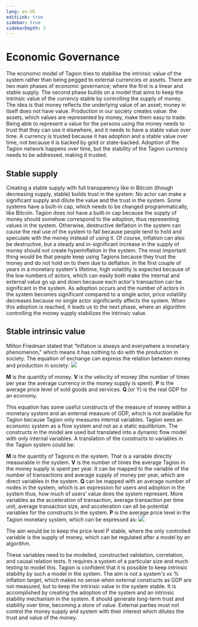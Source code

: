 ```yaml
---
lang: en-US
editLink: true
sidebar: true
sidebarDepth: 2
---
```


# Economic Governance

The economic model of Tagion tries to stabilise the intrinsic value of the system rather than being pegged to external currencies or assets. There are two main phases of economic governance; where the first is a linear and stable supply. The second phase builds on a model that aims to keep the intrinsic value of the currency stable by controlling the supply of money. The idea is that money reflects the underlying value of an asset; money in itself does not have value. Production in our society creates value: the assets, which values are represented by money, make them easy to trade. Being able to represent a value for the persons using the money needs to trust that they can use it elsewhere, and it needs to have a stable value over time. A currency is trusted because it has adoption and a stable value over time, not because it is backed by gold or state-backed. Adoption of the Tagion network happens over time, but the stability of the Tagion currency needs to be addressed, making it trusted.

## Stable supply

Creating a stable supply with full transparency like in Bitcoin (though decreasing supply, stable) builds trust in the system. No actor can make a significant supply and dilute the value and the trust in the system. Some systems have a built-in cap, which needs to be changed programmatically, like Bitcoin. Tagion does not have a built-in cap because the supply of money should somehow correspond to the adoption, thus representing values in the system. Otherwise, destructive deflation in the system can cause the real use of the system to fall because people tend to hold and speculate with the money instead of using it. Of course, inflation can also be destructive, but a steady and in-significant increase in the supply of money should not create hyperinflation in the system. The most important thing would be that people keep using Tagions because they trust the money and do not hold on to them due to deflation. In the first couple of years in a monetary system's lifetime, high volatility is expected because of the low numbers of actors, which can easily both make the internal and external value go up and down because each actor's transaction can be significant in the system. As adoption occurs and the number of actors in the system becomes significant compared to a single actor, price volatility decreases because no single actor significantly affects the system.
When this adoption is reached, it leads us to the next phase, where an algorithm controlling the money supply stabilizes the intrinsic value.

## Stable intrinsic value

Milton Friedman stated that “Inflation is always and everywhere a monetary phenomenon,” which means it has nothing to do with the production in society. The equation of exchange can express the relation between money and production in society:
![](https://i.imgur.com/EFtXtWt.png)

**M** is the quantity of money.
**V** is the velocity of money (the number of times per year the average currency in the money supply is spent).
**P** is the average price level of sold goods and services.
**Q** (or Y) is the real GDP for an economy.

This equation has some useful constructs of the measure of money within a monetary system and an external measure of GDP, which is not available for Tagion because Tagion only measures internal variables. Tagion sees an economic system as a flow system and not as a static equilibrium. The constructs in the model are used but translated into a dynamic flow model with only internal variables. A translation of the constructs to variables in the Tagion system could be:

**M** is the quantity of Tagions in the system. That is a variable directly measurable in the system.
**V** is the number of times the average Tagion in the money supply is spent per year. It can be mapped to the variable of the number of transactions and average supply of money per year, which are direct variables in the system.
**Q** can be mapped with an average number of nodes in the system, which is an expression for users and adoption in the system thus, how much of users’ value does the system represent. More variables as the acceleration of transaction, average transaction per time unit, average transaction size, and acceleration can all be potential variables for the constructs in the system.
**P** is the average price level in the Tagion monetary system, which can be expressed as:
![](https://i.imgur.com/0VvB1BL.png)

The aim would be to keep the price level P stable, where the only controlled variable is the supply of money, which can be regulated after a model by an algorithm.

These variables need to be modelled, constructed validation, correlation, and causal relation tests. It requires a system of a particular size and much testing to model this. Tagion is confident that it is possible to keep intrinsic stability by such a model in the system. The aim is not a system's xx % inflation target, which makes no sense when external constructs as GDP are not measured, but to keep the intrinsic value in the system stable. It is accomplished
by creating the adoption of the system and an intrinsic stability mechanism in the system. It should generate long-term trust and stability over time, becoming a store of value. External parties must not control the money supply and system with their interest which dilutes the trust and value of the money.

